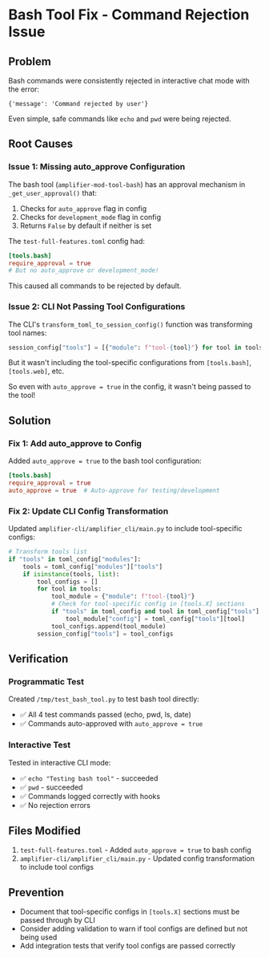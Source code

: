 # Bash Tool Fix - Command Rejection Issue

## Problem

Bash commands were consistently rejected in interactive chat mode with the error:
```
{'message': 'Command rejected by user'}
```

Even simple, safe commands like `echo` and `pwd` were being rejected.

## Root Causes

### Issue 1: Missing auto_approve Configuration

The bash tool (`amplifier-mod-tool-bash`) has an approval mechanism in `_get_user_approval()` that:
1. Checks for `auto_approve` flag in config
2. Checks for `development_mode` flag in config
3. Returns `False` by default if neither is set

The `test-full-features.toml` config had:
```toml
[tools.bash]
require_approval = true
# But no auto_approve or development_mode!
```

This caused all commands to be rejected by default.

### Issue 2: CLI Not Passing Tool Configurations

The CLI's `transform_toml_to_session_config()` function was transforming tool names:
```python
session_config["tools"] = [{"module": f"tool-{tool}"} for tool in tools]
```

But it wasn't including the tool-specific configurations from `[tools.bash]`, `[tools.web]`, etc.

So even with `auto_approve = true` in the config, it wasn't being passed to the tool!

## Solution

### Fix 1: Add auto_approve to Config

Added `auto_approve = true` to the bash tool configuration:

```toml
[tools.bash]
require_approval = true
auto_approve = true  # Auto-approve for testing/development
```

### Fix 2: Update CLI Config Transformation

Updated `amplifier-cli/amplifier_cli/main.py` to include tool-specific configs:

```python
# Transform tools list
if "tools" in toml_config["modules"]:
    tools = toml_config["modules"]["tools"]
    if isinstance(tools, list):
        tool_configs = []
        for tool in tools:
            tool_module = {"module": f"tool-{tool}"}
            # Check for tool-specific config in [tools.X] sections
            if "tools" in toml_config and tool in toml_config["tools"]:
                tool_module["config"] = toml_config["tools"][tool]
            tool_configs.append(tool_module)
        session_config["tools"] = tool_configs
```

## Verification

### Programmatic Test

Created `/tmp/test_bash_tool.py` to test bash tool directly:
- ✅ All 4 test commands passed (echo, pwd, ls, date)
- ✅ Commands auto-approved with `auto_approve = true`

### Interactive Test

Tested in interactive CLI mode:
- ✅ `echo "Testing bash tool"` - succeeded
- ✅ `pwd` - succeeded
- ✅ Commands logged correctly with hooks
- ✅ No rejection errors

## Files Modified

1. `test-full-features.toml` - Added `auto_approve = true` to bash config
2. `amplifier-cli/amplifier_cli/main.py` - Updated config transformation to include tool configs

## Prevention

- Document that tool-specific configs in `[tools.X]` sections must be passed through by CLI
- Consider adding validation to warn if tool configs are defined but not being used
- Add integration tests that verify tool configs are passed correctly
